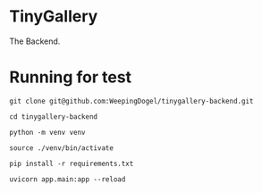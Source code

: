 # TinyGallery

The Backend.


# Running for test

```commandline
git clone git@github.com:WeepingDogel/tinygallery-backend.git
```
```commandline
cd tinygallery-backend
```
```commandline
python -m venv venv
```
```commandline
source ./venv/bin/activate
```
```commandline
pip install -r requirements.txt
```
```commandline
uvicorn app.main:app --reload
```
